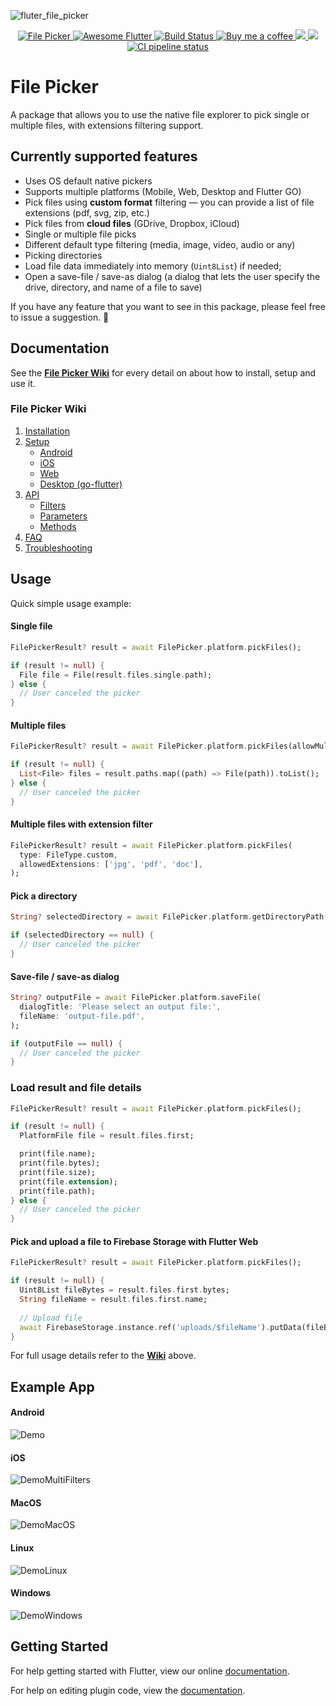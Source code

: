 ![fluter_file_picker](https://user-images.githubusercontent.com/27860743/64064695-b88dab00-cbfc-11e9-814f-30921b66035f.png)
<p align="center">
 <a href="https://pub.dartlang.org/packages/file_picker">
    <img alt="File Picker" src="https://img.shields.io/pub/v/file_picker.svg">
  </a>
 <a href="https://github.com/Solido/awesome-flutter">
    <img alt="Awesome Flutter" src="https://img.shields.io/badge/Awesome-Flutter-blue.svg?longCache=true&style=flat-square">
  </a>
 <a href="https://codemagic.io/apps/5ce89f4a9b46f5000ca89638/5ce89f4a9b46f5000ca89637/latest_build">
    <img alt="Build Status" src="https://api.codemagic.io/apps/5ee2d379c2d4737a756cbd00/5ee2d379c2d4737a756cbcff/status_badge.svg">
  </a>
 <a href="https://www.buymeacoffee.com/gQyz2MR">
    <img alt="Buy me a coffee" src="https://img.shields.io/badge/Donate-Buy%20Me%20A%20Coffee-yellow.svg">
  </a>
  <a href="https://github.com/AnNguyen98/flutter_file_picker/issues"><img src="https://img.shields.io/github/issues/AnNguyen98/flutter_file_picker">
  </a>
  <img src="https://img.shields.io/github/license/AnNguyen98/flutter_file_picker">
  <a href="https://github.com/AnNguyen98/flutter_file_picker/actions/workflows/main.yml">
    <img alt="CI pipeline status" src="https://github.com/AnNguyen98/flutter_file_picker/actions/workflows/main.yml/badge.svg">
  </a>
</p>

# File Picker

A package that allows you to use the native file explorer to pick single or multiple files, with extensions filtering support.

## Currently supported features

* Uses OS default native pickers
* Supports multiple platforms (Mobile, Web, Desktop and Flutter GO)
* Pick files using  **custom format** filtering — you can provide a list of file extensions (pdf, svg, zip, etc.)
* Pick files from **cloud files** (GDrive, Dropbox, iCloud)
* Single or multiple file picks
* Different default type filtering (media, image, video, audio or any)
* Picking directories
* Load file data immediately into memory (`Uint8List`) if needed;
* Open a save-file / save-as dialog (a dialog that lets the user specify the drive, directory, and name of a file to save)

If you have any feature that you want to see in this package, please feel free to issue a suggestion. 🎉

## Documentation

See the **[File Picker Wiki](https://github.com/AnNguyen98/flutter_file_picker/wiki)** for every detail on about how to install, setup and use it.

### File Picker Wiki

1. [Installation](https://github.com/AnNguyen98/plugins_flutter_file_picker/wiki/Installation)
2. [Setup](https://github.com/AnNguyen98/plugins_flutter_file_picker/wiki/Setup)
   * [Android](https://github.com/AnNguyen98/plugins_flutter_file_picker/wiki/Setup#android)
   * [iOS](https://github.com/AnNguyen98/plugins_flutter_file_picker/wiki/Setup#ios)
   * [Web](https://github.com/AnNguyen98/flutter_file_picker/wiki/Setup#--web)
   * [Desktop (go-flutter)](https://github.com/AnNguyen98/plugins_flutter_file_picker/wiki/Setup/_edit#desktop-go-flutter)
3. [API](https://github.com/AnNguyen98/plugins_flutter_file_picker/wiki/api)
   * [Filters](https://github.com/AnNguyen98/plugins_flutter_file_picker/wiki/API#filters)
   * [Parameters](https://github.com/AnNguyen98/flutter_file_picker/wiki/API#parameters)
   * [Methods](https://github.com/AnNguyen98/plugins_flutter_file_picker/wiki/API#methods)
4. [FAQ](https://github.com/AnNguyen98/flutter_file_picker/wiki/FAQ)
5. [Troubleshooting](https://github.com/AnNguyen98/flutter_file_picker/wiki/Troubleshooting)

## Usage

Quick simple usage example:

#### Single file

```dart
FilePickerResult? result = await FilePicker.platform.pickFiles();

if (result != null) {
  File file = File(result.files.single.path);
} else {
  // User canceled the picker
}
```

#### Multiple files

```dart
FilePickerResult? result = await FilePicker.platform.pickFiles(allowMultiple: true);

if (result != null) {
  List<File> files = result.paths.map((path) => File(path)).toList();
} else {
  // User canceled the picker
}
```

#### Multiple files with extension filter

```dart
FilePickerResult? result = await FilePicker.platform.pickFiles(
  type: FileType.custom,
  allowedExtensions: ['jpg', 'pdf', 'doc'],
);
```

#### Pick a directory

```dart
String? selectedDirectory = await FilePicker.platform.getDirectoryPath();

if (selectedDirectory == null) {
  // User canceled the picker
}
```

#### Save-file / save-as dialog

```dart
String? outputFile = await FilePicker.platform.saveFile(
  dialogTitle: 'Please select an output file:',
  fileName: 'output-file.pdf',
);

if (outputFile == null) {
  // User canceled the picker
}
```

### Load result and file details

```dart
FilePickerResult? result = await FilePicker.platform.pickFiles();

if (result != null) {
  PlatformFile file = result.files.first;

  print(file.name);
  print(file.bytes);
  print(file.size);
  print(file.extension);
  print(file.path);
} else {
  // User canceled the picker
}
```

#### Pick and upload a file to Firebase Storage with Flutter Web

```dart
FilePickerResult? result = await FilePicker.platform.pickFiles();

if (result != null) {
  Uint8List fileBytes = result.files.first.bytes;
  String fileName = result.files.first.name;
  
  // Upload file
  await FirebaseStorage.instance.ref('uploads/$fileName').putData(fileBytes);
}
```

For full usage details refer to the **[Wiki](https://github.com/AnNguyen98/flutter_file_picker/wiki)** above.

## Example App

#### Android

![Demo](https://github.com/AnNguyen98/flutter_file_picker/blob/master/example/screenshots/example.gif)

#### iOS

![DemoMultiFilters](https://github.com/AnNguyen98/flutter_file_picker/blob/master/example/screenshots/example_ios.gif)

#### MacOS

![DemoMacOS](https://github.com/AnNguyen98/flutter_file_picker/blob/master/example/screenshots/example_macos.png)

#### Linux

![DemoLinux](https://github.com/AnNguyen98/flutter_file_picker/blob/master/example/screenshots/example_linux.png)

#### Windows

![DemoWindows](https://github.com/AnNguyen98/flutter_file_picker/blob/master/example/screenshots/example_windows.png)

## Getting Started

For help getting started with Flutter, view our online
[documentation](https://flutter.io/).

For help on editing plugin code, view the [documentation](https://flutter.io/platform-plugins/#edit-code).
